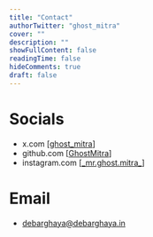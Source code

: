 ```yaml
---
title: "Contact"
authorTwitter: "ghost_mitra"
cover: ""
description: ""
showFullContent: false
readingTime: false
hideComments: true
draft: false
---
```


# Socials

- x.com [[ghost_mitra](https://x.com/ghost_mitra)]
- github.com [[GhostMitra](https://github.com/GhostMitra)]
- instagram.com [[\_mr.ghost.mitra\_](https://www.instagram.com/_mr.ghost.mitra_/)]

# Email

- [debarghaya@debarghaya.in](mailto:debarghaya@debarghaya.in)